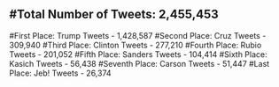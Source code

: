 #Total Number of Tweets: 2,455,453 
---
#First Place: Trump Tweets - 1,428,587
#Second Place: Cruz Tweets - 309,940
#Third Place: Clinton Tweets - 277,210
#Fourth Place: Rubio Tweets - 201,052
#Fifth Place: Sanders Tweets - 104,414
#Sixth Place: Kasich Tweets - 56,438
#Seventh Place: Carson Tweets - 51,447
#Last Place: Jeb! Tweets - 26,374
